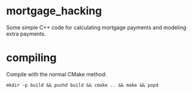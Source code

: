 # mortgage_hacking
Some simple C++ code for calculating mortgage payments and modeling extra payments.

# compiling
Compile with the normal CMake method:

    mkdir -p build && pushd build && cmake .. && make && popd

